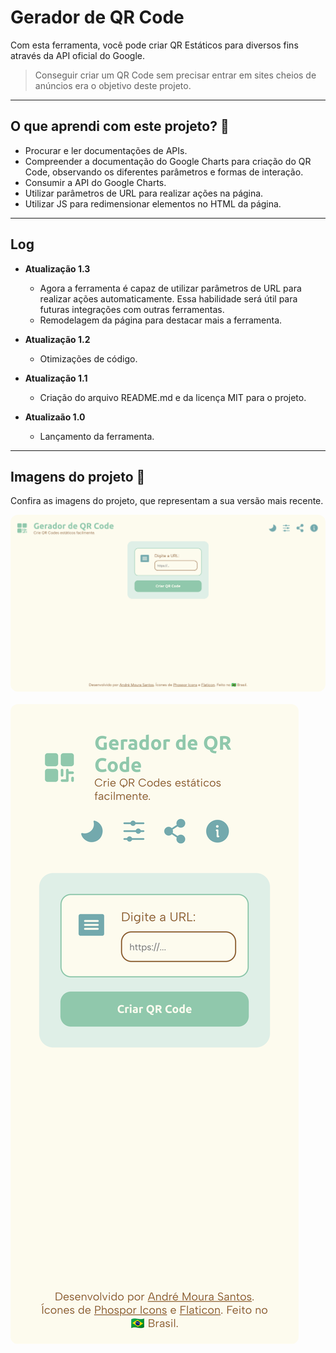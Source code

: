# Gerador de QR Code
Com esta ferramenta, você pode criar QR Estáticos para diversos fins através da API oficial do Google.

> Conseguir criar um QR Code sem precisar entrar em sites cheios de anúncios era o objetivo deste projeto.

- - -

## O que aprendi com este projeto? 🎯
- Procurar e ler documentações de APIs.
- Compreender a documentação do Google Charts para criação do QR Code, observando os diferentes parâmetros e formas de interação.
- Consumir a API do Google Charts.
- Utilizar parâmetros de URL para realizar ações na página.
- Utilizar JS para redimensionar elementos no HTML da página.

- - -

## Log
- **Atualização 1.3**
    - Agora a ferramenta é capaz de utilizar parâmetros de URL para realizar ações automaticamente. Essa habilidade será útil para futuras integrações com outras ferramentas.
    - Remodelagem da página para destacar mais a ferramenta.

- **Atualização 1.2**
    - Otimizações de código.

- **Atualização 1.1**
    - Criação do arquivo README.md e da licença MIT para o projeto.

- **Atualizaão 1.0**
    - Lançamento da ferramenta.

- - -

## Imagens do projeto 📸
Confira as imagens do projeto, que representam a sua versão mais recente.

<img src="imagens/site_computador.png" style="border-radius: 12px;">
<br><br>
<img src="imagens/site_telefone.png" style="border-radius: 12px;">